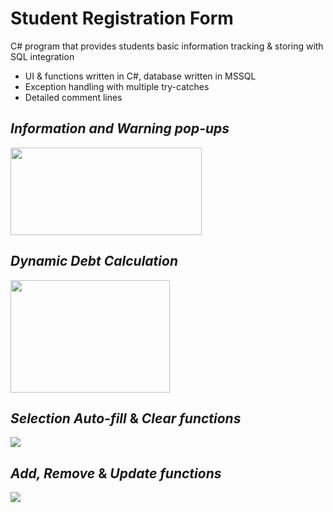 
# Student Registration Form 
C# program that provides students basic information tracking & storing with SQL integration 

- UI & functions written in C#, database written in MSSQL
- Exception handling with multiple try-catches
- Detailed comment lines

 ## *Information and Warning pop-ups*
   <a>
     <img src="https://github.com/ccemerdem/Student-Registration-Form/assets/112133474/1b227a73-ff74-4d0b-8b29-e9368facd7ef" width="306" height="140" >
   </a> 

 ## *Dynamic Debt Calculation*
   <a>
     <img src="https://github.com/ccemerdem/Student-Registration-Form/assets/112133474/066155e5-ca36-49f6-a012-6831a78dc89a" width="255" height="180" >
   </a> 

 ## *Selection Auto-fill* & *Clear functions*
   <a>
     <img src="https://github.com/ccemerdem/Student-Registration-Form/assets/112133474/63f1e20b-ea80-432c-a19f-1fbdd21964f4" >
   </a> 

 ## *Add, Remove* & *Update functions*
   <a>
     <img src="https://github.com/ccemerdem/Student-Registration-Form/assets/112133474/b3bea067-a7e3-4561-8f68-05aac8637b69" >
   </a> 



